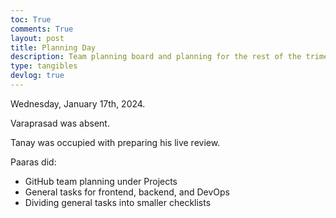 ```yaml
---
toc: True
comments: True
layout: post
title: Planning Day
description: Team planning board and planning for the rest of the trimesters
type: tangibles
devlog: true
---
```


Wednesday, January 17th, 2024.

Varaprasad was absent.

Tanay was occupied with preparing his live review.

Paaras did:

- GitHub team planning under Projects
- General tasks for frontend, backend, and DevOps
- Dividing general tasks into smaller checklists